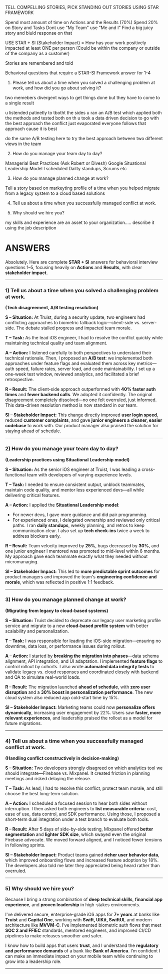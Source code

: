 
TELL COMPELLING STORIES, PICK STANDING OUT STORIES USING STAR FRAMEWORK

Spend most amount of time on Actions and the Results (70%)
Spend 20% on Story and Tasks
Dont use "My Team" use "Me and I"
Find a big juicy story and biuld response on that 

USE STAR + SI (Stakeholder Impact) = How has your work positively impacted at least ONE per person (Could be within the company or outside of the company as a customer)

Stories are remembered and told

Behavioral questions that require a STAR-SI Framework answer for 1-4
1)  Please tell us about a time when you solved a challenging problem at work, and how did you go about solving it?

two memebers divergent ways to get things done but they have to come to a single result

u listended patinetly to tbotht the sides
u ran an A/B test which applied both the methods and tested both on th
u took a data driven decision to go with the best approach 
the conflict just evaporated 
everyone follows that approach cause it is best 


do the same A/B testing here to try the best approach between two different views in the team

2)  How do you manage your team day to day?

Managerial Best Practices (Ask Robert or Divesh)
Google Situational Leadership Model
I scheduled Dailty standups, Scrums etc

3)  How do you manage planned change at work?

Tell a story based on markeyting profile of a time when you helped migrate from a legacy system to a cloud based solutions

4)  Tell us about a time when you successfully managed conflict at work.



5)  Why should we hire you?

my skills and experience are an asset to your organization..... describe it using the job description 





ANSWERS
=
Absolutely. Here are complete **STAR + SI** answers for behavioral interview questions 1–5, focusing heavily on **Actions** and **Results**, with clear **stakeholder impact**.

---

### **1) Tell us about a time when you solved a challenging problem at work.**

**(Tech disagreement, A/B testing resolution)**

**S – Situation:**
At Truist, during a security update, two engineers had conflicting approaches to biometric fallback logic—client-side vs. server-side. The debate stalled progress and impacted team morale.

**T – Task:**
As the lead iOS engineer, I had to resolve the conflict quickly while maintaining technical quality and team alignment.

**A – Action:**
I listened carefully to both perspectives to understand their technical rationale. Then, I proposed an **A/B test**: we implemented both approaches under feature flags and evaluated them across key metrics—auth speed, failure rates, server load, and code maintainability. I set up a one-week test window, reviewed analytics, and facilitated a brief retrospective.

**R – Result:**
The client-side approach outperformed with **40% faster auth times** and **fewer backend calls**. We adopted it confidently. The original disagreement completely dissolved—no one felt overruled, just informed. This data-driven resolution method is now standard in our team.

**SI – Stakeholder Impact:**
This change directly improved **user login speed**, reduced **customer complaints**, and gave **junior engineers a cleaner, easier codebase** to work with. Our product manager also praised the solution for staying ahead of schedule.

---

### **2) How do you manage your team day to day?**

**(Leadership practices using Situational Leadership model)**

**S – Situation:**
As the senior iOS engineer at Truist, I was leading a cross-functional team with developers of varying experience levels.

**T – Task:**
I needed to ensure consistent output, unblock teammates, maintain code quality, and mentor less experienced devs—all while delivering critical features.

**A – Action:**
I applied the **Situational Leadership model**:

* For newer devs, I gave more guidance and did pair programming.
* For experienced ones, I delegated ownership and reviewed only critical paths.
  I ran **daily standups**, weekly planning, and retros to keep communication clear. I also set up **tech check-ins** twice a week to address blockers early.

**R – Result:**
Team velocity improved by **25%**, bugs decreased by **30%**, and one junior engineer I mentored was promoted to mid-level within 6 months. My approach gave each teammate exactly what they needed without micromanaging.

**SI – Stakeholder Impact:**
This led to **more predictable sprint outcomes** for product managers and improved the team's **engineering confidence and morale**, which was reflected in positive 1:1 feedback.

---

### **3) How do you manage planned change at work?**

**(Migrating from legacy to cloud-based systems)**

**S – Situation:**
Truist decided to deprecate our legacy user marketing profile service and migrate to a new **cloud-based profile system** with better scalability and personalization.

**T – Task:**
I was responsible for leading the iOS-side migration—ensuring no downtime, data loss, or performance issues during rollout.

**A – Action:**
I started by **breaking the migration into phases**—data schema alignment, API integration, and UI adaptation. I implemented **feature flags** to control rollout by cohorts. I also wrote **automated data integrity tests** to validate legacy vs. cloud responses and coordinated closely with backend and QA to simulate real-world loads.

**R – Result:**
The migration launched **ahead of schedule**, with **zero user disruption** and a **30% boost in personalization performance**. The new cloud system also reduced app cold-start time by 15%.

**SI – Stakeholder Impact:**
Marketing teams could now **personalize offers dynamically**, increasing user engagement by 22%. Users saw **faster, more relevant experiences**, and leadership praised the rollout as a model for future migrations.

---

### **4) Tell us about a time when you successfully managed conflict at work.**

**(Handling conflict constructively in decision-making)**

**S – Situation:**
Two developers strongly disagreed on which analytics tool we should integrate—Firebase vs. Mixpanel. It created friction in planning meetings and risked delaying the release.

**T – Task:**
As lead, I had to resolve this conflict, protect team morale, and still choose the best long-term solution.

**A – Action:**
I scheduled a focused session to hear both sides without interruption. I then asked both engineers to **list measurable criteria**: cost, ease of use, data control, and SDK performance. Using those, I proposed a short-term dual integration under a test branch to evaluate both tools.

**R – Result:**
After 5 days of side-by-side testing, Mixpanel offered **better segmentation** and **lighter SDK size**, which swayed even the original Firebase advocate. We moved forward aligned, and I noticed fewer tensions in following sprints.

**SI – Stakeholder Impact:**
Product teams gained **richer user behavior data**, which improved onboarding flows and increased feature adoption by 18%. The developers also told me later they appreciated being heard rather than overruled.

---

### **5) Why should we hire you?**

Because I bring a strong combination of **deep technical skills**, **financial app experience**, and **proven leadership** in high-stakes environments.

I've delivered secure, enterprise-grade iOS apps for **7+ years** at banks like **Truist** and **Capital One**, working with **Swift, UIKit, SwiftUI**, and modern architecture like **MVVM-C**. I’ve implemented biometric auth flows that meet **SOC 2 and FFIEC** standards, mentored engineers, and improved CI/CD pipelines to make releases smoother and safer.

I know how to build apps that users **trust**, and I understand the **regulatory and performance demands** of a bank like **Bank of America**. I’m confident I can make an immediate impact on your mobile team while continuing to grow into a leadership role.

---


